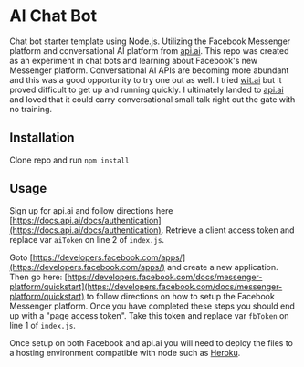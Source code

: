 AI Chat Bot
=============

Chat bot starter template using Node.js.  Utilizing the Facebook Messenger platform and conversational AI platform from [api.ai](http://api.ai). This repo was created as an experiment in chat bots and learning about Facebook's new Messenger platform.  Conversational AI APIs are becoming more abundant and this was a good opportunity to try one out as well. I tried [wit.ai](http://wit.ai) but it proved difficult to get up and running quickly.  I ultimately landed to [api.ai](http://api.ai) and loved that it could carry conversational small talk right out the gate with no training.


Installation
-----------
Clone repo and run `npm install`


Usage
-----
Sign up for api.ai and follow directions here [https://docs.api.ai/docs/authentication](https://docs.api.ai/docs/authentication). Retrieve a client access token and replace var `aiToken` on line 2 of `index.js`.

Goto [https://developers.facebook.com/apps/](https://developers.facebook.com/apps/) and create a new application.  Then go here: [https://developers.facebook.com/docs/messenger-platform/quickstart](https://developers.facebook.com/docs/messenger-platform/quickstart) to follow directions on how to setup the Facebook Messenger platform.  Once you have completed these steps you should end up with a "page access token".  Take this token and replace var `fbToken` on line 1 of `index.js`.

Once setup on both Facebook and api.ai you will need to deploy the files to a hosting environment compatible with node such as [Heroku](http://www.heroku.com).
